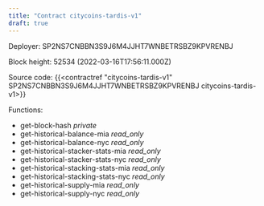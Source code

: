 ```yaml
---
title: "Contract citycoins-tardis-v1"
draft: true
---
```

Deployer: SP2NS7CNBBN3S9J6M4JJHT7WNBETRSBZ9KPVRENBJ


 



Block height: 52534 (2022-03-16T17:56:11.000Z)

Source code: {{<contractref "citycoins-tardis-v1" SP2NS7CNBBN3S9J6M4JJHT7WNBETRSBZ9KPVRENBJ citycoins-tardis-v1>}}

Functions:

* get-block-hash _private_
* get-historical-balance-mia _read_only_
* get-historical-balance-nyc _read_only_
* get-historical-stacker-stats-mia _read_only_
* get-historical-stacker-stats-nyc _read_only_
* get-historical-stacking-stats-mia _read_only_
* get-historical-stacking-stats-nyc _read_only_
* get-historical-supply-mia _read_only_
* get-historical-supply-nyc _read_only_
